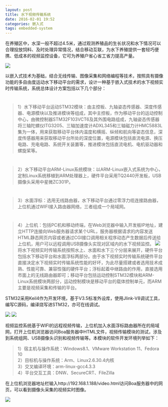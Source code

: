 ```yaml
---
layout: post
title: 水下视频传输系统
date: 2016-02-01 19:52
categories: 嵌入式
tags: embedded-system
---
```



在养殖区中，水深一般不超过4.5米，通过观测养殖品的生长状况和水下情况可以合理投放饲料、及时处理异常情况，结合移动互联，为水下养殖提供一套轻巧便携、低成本的视频监控设备，它可为养殖户省心省工省力提高产量。

![](/assets/2016-02-01-水下视频传输系统图1.png)

以嵌入式技术为基础，结合无线传输、图像采集和网络编程等技术，按照具有摄像功能的多自由度运动水下移动平台的需求，设计一种基于嵌入式技术的水下视频实时传输系统，系统总体设计方案包括以下几个部分：
# 
>1）水下移动平台运动STM32模块：由主控板、九轴姿态传感器、深度传感器、电源模块以及推进模块等组成，其中主控板，作为移动平台的运动控制中心，由微控制器STM32F103VCT6及其外围电路组成，九轴姿态传感器将三轴陀螺仪ITG3205、三轴加速度计ADXL345和三轴磁力计HMC5883L集为一体，用来获取移动平台体内温度和横摇、纵倾和航向等姿态信息，深度传感器用来获取移动平台所处的深度位置，电源模块包括直流电源、换压电路、充电电路、系统开关装置等，推进模块包括直流电机、电机驱动器和螺旋桨等。
# 
>2）水下移动平台ARM-Linux系统模块：以ARM-Linux嵌入式系统为中心，定制Linux系统移植到ARM处理器上，硬件平台采用TQ2440开发板，USB摄像头采用中星微ZC301P。
# 
>3）水面浮标：选用无线路由器，水下移动平台通过零浮力缆连接路由器，上位机通过WIFI接入路由器网络，三者组成一个局域网。
# 
>4）上位机：包括PC机和移动终端，在Web浏览器中输入开发板IP地址，建立HTTP连接向Web服务器请求某个URL，服务器根据请求的内容发送HTML静态网页内容或者通过CGI接口调用相关程序动态产生数据后传送给上位机，用户可以远程调用USB摄像头实现对区域内的水下视频监控。
![](/assets/2016-02-01-水下视频传输系统图2.png)
将水下视频实时传输系统按照水上、水面和水下三个分层来展开，硬件平台包括水下移动平台和水面浮标两部分。由于水下视频实时传输系统硬件平台直接决定水下视频实时传输系统性能的好坏，为此尽量搭建或者选用技术成熟、性能可靠、兼容性强的硬件平台；浮标起着中继路由的作用，直接选用市面上的无线路由器即可；移动平台包括运动控制STM32模块和ARM-Linux系统模块两部分，运动控制模块是移动平台的载体控制单元，而ARM主要是视频采集和传输的平台。

STM32采用Keil4作为开发环境，基于V3.5标准外设库，使用Jlink-V8调试工具，编写C源码，编译烧写进STM32，亦可在线调试。

![](/assets/2016-02-01-水下视频传输系统图3.png) ![](/assets/2016-02-01-水下视频传输系统图4.png)

视频监控系统基于WIFI的远程视频传输，上位机加入水面浮标路由器所在的局域网，打开上位机浏览器访问Boa服务器中HTML文件，视频传输模块的测试，涉及到系统组网、USB摄像头识别和视频传输等。本模块的软件开发环境列举如下：
>1）宿主机与操作系统：Windows8.1、VMware Workstation 11、Fedora 10  
2）目标机与操作系统：Arm、Linux2.6.30.4内核  
3）交叉编译环境：arm-linux-gcc4.3.3  
4）平台交互工具：DNW、SecureCRT、FileZilla  

在上位机浏览器地址栏输入http://192.168.1.188/video.html访问Boa服务器中的网页，可以看到摄像头采集的视频实时图像。

![](/assets/2016-02-01-水下视频传输系统图5.png)
